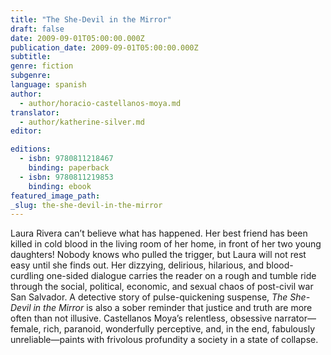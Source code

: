 ```yaml
---
title: "The She-Devil in the Mirror"
draft: false
date: 2009-09-01T05:00:00.000Z
publication_date: 2009-09-01T05:00:00.000Z
subtitle:
genre: fiction
subgenre:
language: spanish
author:
  - author/horacio-castellanos-moya.md
translator:
  - author/katherine-silver.md
editor:

editions:
  - isbn: 9780811218467
    binding: paperback
  - isbn: 9780811219853
    binding: ebook
featured_image_path:
_slug: the-she-devil-in-the-mirror
---
```


Laura Rivera can’t believe what has happened. Her best friend has been killed in cold blood in the living room of her home, in front of her two young daughters! Nobody knows who pulled the trigger, but Laura will not rest easy until she finds out. Her dizzying, delirious, hilarious, and blood-curdling one-sided dialogue carries the reader on a rough and tumble ride through the social, political, economic, and sexual chaos of post-civil war San Salvador. A detective story of pulse-quickening suspense, _The She-Devil in the Mirror_ is also a sober reminder that justice and truth are more often than not illusive. Castellanos Moya’s relentless, obsessive narrator—female, rich, paranoid, wonderfully perceptive, and, in the end, fabulously unreliable—paints with frivolous profundity a society in a state of collapse. 

